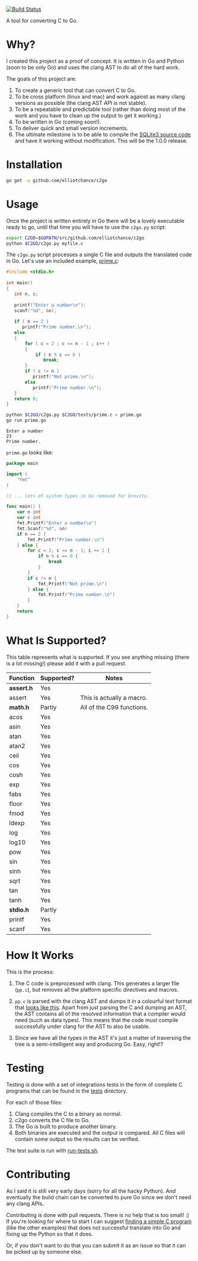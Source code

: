 [![Build Status](https://travis-ci.org/elliotchance/c2go.svg?branch=master)](https://travis-ci.org/elliotchance/c2go)

A tool for converting C to Go.

# Why?

I created this project as a proof of concept. It is written in Go and Python
(soon to be only Go) and uses the clang AST to do all of the hard work.

The goals of this project are:

1. To create a generic tool that can convert C to Go.
2. To be cross platform (linux and mac) and work against as many clang versions
as possible (the clang AST API is not stable).
3. To be a repeatable and predictable tool (rather than doing most of the work
and you have to clean up the output to get it working.)
4. To be written in Go (coming soon!).
5. To deliver quick and small version increments.
6. The ultimate milestone is to be able to compile the
[SQLite3 source code](https://sqlite.org/download.html) and have it working
without modification. This will be the 1.0.0 release.

# Installation

```bash
go get -u github.com/elliotchance/c2go
```

# Usage

Once the project is written entirely in Go there will be a lovely executable
ready to go, until that time you will have to use the `c2go.py` script:

```bash
export C2GO=$GOPATH/src/github.com/elliotchance/c2go
python $C2GO/c2go.py myfile.c
```

The `c2go.py` script processes a single C file and outputs the translated code
in Go. Let's use an included example,
[prime.c](https://github.com/elliotchance/c2go/blob/master/tests/math/prime.c):

```c
#include <stdio.h>
 
int main()
{
   int n, c;
 
   printf("Enter a number\n");
   scanf("%d", &n);
 
   if ( n == 2 )
      printf("Prime number.\n");
   else
   {
       for ( c = 2 ; c <= n - 1 ; c++ )
       {
           if ( n % c == 0 )
              break;
       }
       if ( c != n )
          printf("Not prime.\n");
       else
          printf("Prime number.\n");
   }
   return 0;
}
```

```bash
python $C2GO/c2go.py $C2GO/tests/prime.c > prime.go
go run prime.go
```

```
Enter a number
23
Prime number.
```

`prime.go` looks like:

```go
package main

import (
    "fmt"
)

// ... lots of system types in Go removed for brevity.

func main() {
    var n int
    var c int
    fmt.Printf("Enter a number\n")
    fmt.Scanf("%d", &n)
    if n == 2 {
        fmt.Printf("Prime number.\n")
    } else {
        for c = 2; c <= n - 1; c += 1 {
            if n % c == 0 {
                break
            }
        }
        if c != n {
            fmt.Printf("Not prime.\n")
        } else {
            fmt.Printf("Prime number.\n")
        }
    }
    return
}
```

# What Is Supported?

This table represents what is supported. If you see anything missing (there is a
lot missing!) please add it with a pull request.

| Function      | Supported?    | Notes                      |
| ------------- | ------------- | -------------------------- |
| **assert.h**  | Yes           |                            |
| assert        | Yes           | This is actually a macro.  |
| **math.h**    | Partly        | All of the C99 functions.  |
| acos          | Yes           |                            |
| asin          | Yes           |                            |
| atan          | Yes           |                            |
| atan2         | Yes           |                            |
| ceil          | Yes           |                            |
| cos           | Yes           |                            |
| cosh          | Yes           |                            |
| exp           | Yes           |                            |
| fabs          | Yes           |                            |
| floor         | Yes           |                            |
| fmod          | Yes           |                            |
| ldexp         | Yes           |                            |
| log           | Yes           |                            |
| log10         | Yes           |                            |
| pow           | Yes           |                            |
| sin           | Yes           |                            |
| sinh          | Yes           |                            |
| sqrt          | Yes           |                            |
| tan           | Yes           |                            |
| tanh          | Yes           |                            |
| **stdio.h**   | Partly        |                            |
| printf        | Yes           |                            |
| scanf         | Yes           |                            |

# How It Works

This is the process:

1. The C code is preprocessed with clang. This generates a larger file (`pp.c`),
but removes all the platform specific directives and macros.

2. `pp.c` is parsed with the clang AST and dumps it in a colourful text format
that
[looks like this](http://ehsanakhgari.org/wp-content/uploads/2015/12/Screen-Shot-2015-12-03-at-5.02.38-PM.png).
Apart from just parsing the C and dumping an AST, the AST contains all of the
resolved information that a compiler would need (such as data types). This means
that the code must compile successfully under clang for the AST to also be
usable.

3. Since we have all the types in the AST it's just a matter of traversing the
tree is a semi-intelligent way and producing Go. Easy, right!?

# Testing

Testing is done with a set of integrations tests in the form of complete C
programs that can be found in the
[tests](https://github.com/elliotchance/c2go/tree/master/tests) directory.

For each of those files:

1. Clang compiles the C to a binary as normal.
2. c2go converts the C file to Go.
3. The Go is built to produce another binary.
4. Both binaries are executed and the output is compared. All C files will
contain some output so the results can be verified.

The test suite is run with
[run-tests.sh](https://github.com/elliotchance/c2go/blob/master/run-tests.sh).

# Contributing

As I said it is still very early days (sorry for all the hacky Python). And
eventually the build chain can be converted to pure Go since we don't need any
clang APIs.

Contributing is done with pull requests. There is no help that is too small! :)
If you're looking for where to start I can suggest
[finding a simple C program](http://www.programmingsimplified.com/c-program-examples)
(like the other examples) that does not successful translate into Go and fixing
up the Python so that it does.

Or, if you don't want to do that you can submit it as an issue so that it can be
picked up by someone else.
